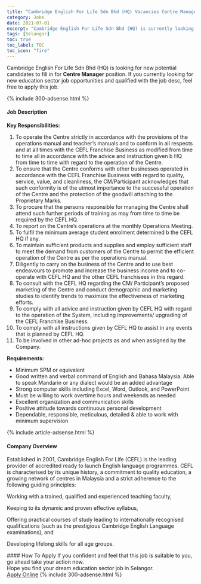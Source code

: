 ```yaml
---
title: "Cambridge English For Life Sdn Bhd (HQ) Vacancies Centre Manager" 
category: Jobs 
date: 2021-07-01 
excerpt: "Cambridge English For Life Sdn Bhd (HQ) is currently looking for suitable person to fill in the Centre Manager which positioned at Selangor" 
tags: [Selangor] 
toc: true 
toc_label: TOC 
toc_icon: "fire" 
--- 
```


<p>Cambridge English For Life Sdn Bhd (HQ) is looking for new potential candidates to fill in for <b>Centre Manager</b> position. If you currently looking for new education sector job opportunities and qualified with the job desc, feel free to apply this job.
</p>{% include 300-adsense.html %} 
<div><div><h4>Job Description</h4></div><div><div><span><div><p><strong>Key Responsibilities:</strong></p><ol><li>To operate the Centre strictly in accordance with the provisions of the operations manual and teacher&#8217;s manuals and to conform in all respects and at all times with the CEFL Franchise Business as modified from time to time all in accordance with the advice and instruction given b HQ from time to time with regard to the operation of the Centre.</li><li>To ensure that the Centre conforms with other businesses operated in accordance with the CEFL Franchise Business with regard to quality, service, value, and cleanliness, the CM/Participant acknowledges that such conformity is of the utmost importance to the successful operation of the Centre and the protection of the goodwill attaching to the Proprietary Marks.</li><li>To procure that the persons responsible for managing the Centre shall attend such further periods of training as may from time to time be required by the CEFL HQ.</li><li>To report on the Centre&#8217;s operations at the monthly Operations Meeting.</li><li>To fulfil the minimum average student enrolment determined b the CEFL HQ if any.</li><li>To maintain sufficient products and supplies and employ sufficient staff to meet the demand from customers of the Centre to permit the efficient operation of the Centre as per the operations manual.</li><li>Diligently to carry on the business of the Centre and to use best endeavours to promote and increase the business income and to co-operate with CEFL HQ and the other CEFL franchisees in this regard.</li><li>To consult with the CEFL HQ regarding the CM/ Participant&#8217;s proposed marketing of the Centre and conduct demographic and marketing studies to identify trends to maximize the effectiveness of marketing efforts.</li><li>To comply with all advice and instruction given by CEFL HQ with regard to the operation of the System, including improvements/ upgrading of the CEFL Franchise Business.</li><li>To comply with all instructions given by CEFL HQ to assist in any events that is planned by CEFL HQ.</li><li>To be involved in other ad-hoc projects as and when assigned by the Company.&#160;</li></ol><p><strong>Requirements:</strong></p><ul><li>Minimum SPM or equivalent</li><li>Good written and verbal command of English and Bahasa Malaysia. Able to speak Mandarin or any dialect would be an added advantage</li><li>Strong computer skills including Excel, Word, Outlook, and PowerPoint</li><li>Must be willing to work overtime hours and weekends as needed</li><li>Excellent organization and communication skills</li><li>Positive attitude towards continuous personal development</li><li>Dependable, responsible, meticulous, detailed &amp; able to work with minimum supervision</li></ul></div></span></div></div></div> 
{% include article-adsense.html %} 
<div><div><h4>Company Overview</h4></div><div><div><span><div><p>Established in 2001, Cambridge English For Life (CEFL) is the leading provider of accredited ready to launch English language programmes. CEFL is characterised by its unique history, a commitment to quality education, a growing network of centres in Malaysia and a strict adherence to the following guiding principles:</p><p>Working with a trained, qualified and experienced teaching faculty,</p><p>Keeping to its dynamic and proven effective syllabus,</p><p>Offering practical courses of study leading to internationally recognised qualifications (such as the prestigious Cambridge English Language examinations), and</p><p>Developing lifelong skills for all age groups.</p></div></span></div></div></div> 
#### How To Apply 
If you confident and feel that this job is suitable to you, go ahead take your action now. <br/> 
Hope you find your dream education sector job in Selangor. <br/> 
<a href="https://www.jobstreet.com.my/en/job/centre-manager-4604482?jobId=jobstreet-my-job-4604482" class="btn btn--info" target="_blank" rel="nofollow noopenner">Apply Online</a> 
{% include 300-adsense.html %} 
